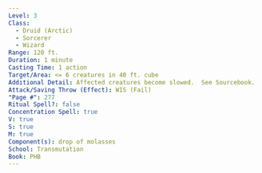 ```yaml
---
Level: 3
Class:
  - Druid (Arctic)
  - Sorcerer
  - Wizard
Range: 120 ft.
Duration: 1 minute
Casting Time: 1 action
Target/Area: <= 6 creatures in 40 ft. cube
Additional Detail: Affected creatures become slowed.  See Sourcebook.
Attack/Saving Throw (Effect): WIS (Fail)
"Page #": 277
Ritual Spell?: false
Concentration Spell: true
V: true
S: true
M: true
Component(s): drop of molasses
School: Transmutation
Book: PHB
---
```

